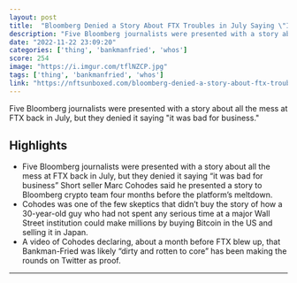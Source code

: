 ```yaml
---
layout: post
title:  "Bloomberg Denied a Story About FTX Troubles in July Saying \"It Was Bad For Business\""
description: "Five Bloomberg journalists were presented with a story about all the mess at FTX back in July, but they denied it saying \"it was bad for business.\""
date: "2022-11-22 23:09:20"
categories: ['thing', 'bankmanfried', 'whos']
score: 254
image: "https://i.imgur.com/tflNZCP.jpg"
tags: ['thing', 'bankmanfried', 'whos']
link: "https://nftsunboxed.com/bloomberg-denied-a-story-about-ftx-troubles-in-july-saying-it-was-bad-for-business/"
---
```


Five Bloomberg journalists were presented with a story about all the mess at FTX back in July, but they denied it saying \"it was bad for business.\"

## Highlights

- Five Bloomberg journalists were presented with a story about all the mess at FTX back in July, but they denied it saying “it was bad for business” Short seller Marc Cohodes said he presented a story to Bloomberg crypto team four months before the platform’s meltdown.
- Cohodes was one of the few skeptics that didn’t buy the story of how a 30-year-old guy who had not spent any serious time at a major Wall Street institution could make millions by buying Bitcoin in the US and selling it in Japan.
- A video of Cohodes declaring, about a month before FTX blew up, that Bankman-Fried was likely “dirty and rotten to core” has been making the rounds on Twitter as proof.

---
